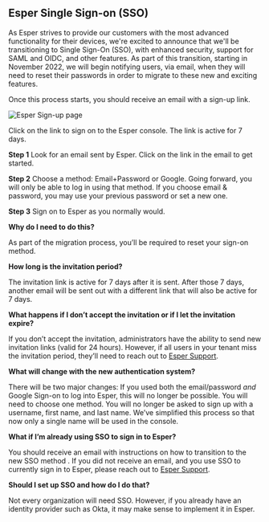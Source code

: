 ## Esper Single Sign-on (SSO)

As Esper strives to provide our customers with the most advanced functionality for their devices, we're excited to announce that we'll be transitioning to Single Sign-On (SSO), with enhanced security, support for SAML and OIDC, and other features. As part of this transition, starting in November 2022, we will begin notifying users, via email, when they will need to reset their passwords in order to migrate to these new and exciting features.

Once this process starts, you should receive an email with a sign-up link. 

![Esper Sign-up page](../assets/faq/accept-esper-invite.png)

Click on the link to sign on to the Esper console. The link is active for 7 days. 

**Step 1**
Look for an email sent by Esper. Click on the link in the email to get started.

**Step 2**
Choose a method: Email+Password or Google. Going forward, you will only be able to log in using that method.
If you choose email & password, you may use your previous password or set a new one. 

**Step 3**
Sign on to Esper as you normally would. 

**Why do I need to do this?**

As part of the migration process, you’ll be required to reset your sign-on method. 

**How long is the invitation period?**

The invitation link is active for 7 days after it is sent. After those 7 days, another email will be sent out with a different link that will also be active for 7 days. 

**What happens if I don’t accept the invitation or if I let the invitation expire?**

If you don’t accept the invitation, administrators have the ability to send new invitation links (valid for 24 hours). However, if all users in your tenant miss the invitation period, they’ll need to reach out to [Esper Support](mailto:support@esper.io). 

**What will change with the new authentication system?**

There will be two major changes: 
If you used both the email/password *and* Google Sign-on to log into Esper, this will no longer be possible. You will need to choose one method.
You will no longer be asked to sign up with a username, first name, and last name. We’ve simplified this process so that now only a single name will be used in the console. 

**What if I’m already using SSO to sign in to Esper?**

You should receive an email with instructions on how to transition to the new SSO method . If you did not receive an email, and you use SSO to currently sign in to Esper, please reach out to [Esper Support](mailto:support@esper.io). 

**Should I set up SSO and how do I do that?**

Not every organization will need SSO. However, if you already have an identity provider such as Okta, it may make sense to implement it in Esper. 

